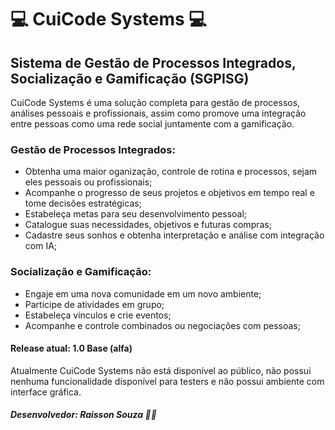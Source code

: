 # 💻 CuiCode Systems 💻

## Sistema de Gestão de Processos Integrados, Socialização e Gamificação (SGPISG)

CuiCode Systems é uma solução completa para gestão de processos, análises pessoais e profissionais, assim como promove uma integração entre pessoas como uma rede social juntamente com a gamificação.

### Gestão de Processos Integrados:

- Obtenha uma maior oganização, controle de rotina e processos, sejam eles pessoais ou profissionais;
- Acompanhe o progresso de seus projetos e objetivos em tempo real e tome decisões estratégicas;
- Estabeleça metas para seu desenvolvimento pessoal;
- Catalogue suas necessidades, objetivos e futuras compras;
- Cadastre seus sonhos e obtenha interpretação e análise com integração com IA;

### Socialização e Gamificação:

- Engaje em uma nova comunidade em um novo ambiente;
- Participe de atividades em grupo;
- Estabeleça vínculos e crie eventos;
- Acompanhe e controle combinados ou negociações com pessoas;

#### Release atual: 1.0 Base (alfa)

Atualmente CuiCode Systems não está disponível ao público, não possui nenhuma funcionalidade disponível para testers e não possui ambiente com interface gráfica.

##### Desenvolvedor: *Raisson Souza* 👨‍💻